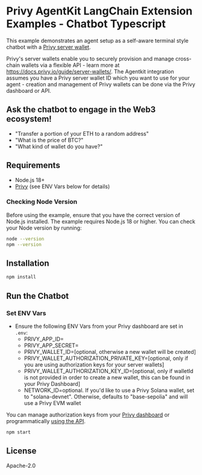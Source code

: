 # Privy AgentKit LangChain Extension Examples - Chatbot Typescript

This example demonstrates an agent setup as a self-aware terminal style chatbot with a [Privy server wallet](https://docs.privy.io/guide/server-wallets/).

Privy's server wallets enable you to securely provision and manage cross-chain wallets via a flexible API - learn more at https://docs.privy.io/guide/server-wallets/. The Agentkit integration assumes you have a Privy server wallet ID which you want to use for your agent - creation and management of Privy wallets can be done via the Privy dashboard or API.

## Ask the chatbot to engage in the Web3 ecosystem!

- "Transfer a portion of your ETH to a random address"
- "What is the price of BTC?"
- "What kind of wallet do you have?"

## Requirements

- Node.js 18+
- [Privy](https://dashboard.privy.io/apps) (see ENV Vars below for details)

### Checking Node Version

Before using the example, ensure that you have the correct version of Node.js installed. The example requires Node.js 18 or higher. You can check your Node version by running:

```bash
node --version
npm --version
```

## Installation

```bash
npm install
```

## Run the Chatbot

### Set ENV Vars

- Ensure the following ENV Vars from your Privy dashboard are set in `.env`:
  - PRIVY_APP_ID=
  - PRIVY_APP_SECRET=
  - PRIVY_WALLET_ID=[optional, otherwise a new wallet will be created]
  - PRIVY_WALLET_AUTHORIZATION_PRIVATE_KEY=[optional, only if you are using authorization keys for your server wallets]
  - PRIVY_WALLET_AUTHORIZATION_KEY_ID=[optional, only if walletId is not provided in order to create a new wallet, this can be found in your Privy Dashboard]
  - NETWORK_ID=optional. If you'd like to use a Privy Solana wallet, set to "solana-devnet". Otherwise, defaults to "base-sepolia" and will use a Privy EVM wallet

You can manage authorization keys from your [Privy dashboard](https://dashboard.privy.io/account) or programmatically [using the API](https://docs.privy.io/guide/server-wallets/authorization/signatures).

```bash
npm start
```

## License

Apache-2.0
